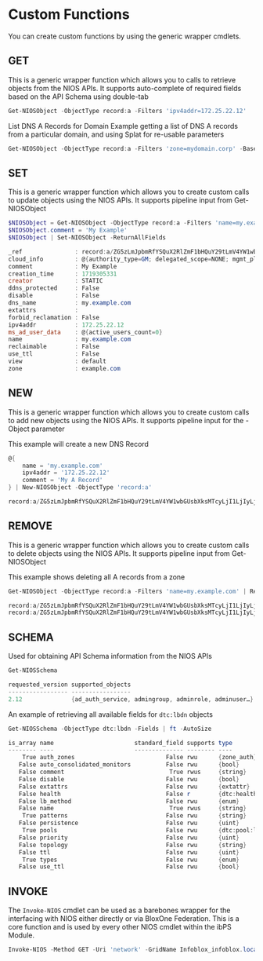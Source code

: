 # Custom Functions

You can create custom functions by using the generic wrapper cmdlets.

## GET

This is a generic wrapper function which allows you to calls to retrieve objects from the NIOS APIs.
It supports auto-complete of required fields based on the API Schema using double-tab

```powershell
Get-NIOSObject -ObjectType record:a -Filters 'ipv4addr=172.25.22.12'
```

List DNS A Records for Domain
Example getting a list of DNS A records from a particular domain, and using Splat for re-usable parameters

```powershell
Get-NIOSObject -ObjectType record:a -Filters 'zone=mydomain.corp' -BaseFields -Fields dns_name,zone,ttl,ipv4addr
```

## SET
This is a generic wrapper function which allows you to create custom calls to update objects using the NIOS APIs.
It supports pipeline input from Get-NIOSObject

```powershell
$NIOSObject = Get-NIOSObject -ObjectType record:a -Filters 'name=my.example.com'
$NIOSObject.comment = 'My Example'
$NIOSObject | Set-NIOSObject -ReturnAllFields                                   

_ref               : record:a/ZG5zLmJpbmRfYSQuX2RlZmF1bHQuY29tLmV4YW1wbGUsbXksMTcyLjI1LjIyLjEy:my.example.com/default
cloud_info         : @{authority_type=GM; delegated_scope=NONE; mgmt_platform=; owned_by_adaptor=False}
comment            : My Example
creation_time      : 1719305331
creator            : STATIC
ddns_protected     : False
disable            : False
dns_name           : my.example.com
extattrs           : 
forbid_reclamation : False
ipv4addr           : 172.25.22.12
ms_ad_user_data    : @{active_users_count=0}
name               : my.example.com
reclaimable        : False
use_ttl            : False
view               : default
zone               : example.com
```

## NEW
This is a generic wrapper function which allows you to create custom calls to add new objects using the NIOS APIs. 
It supports pipeline input for the -Object parameter
  
This example will create a new DNS Record
```powershell
@{                                                                                   
    name = 'my.example.com'
    ipv4addr = '172.25.22.12'
    comment = 'My A Record'
} | New-NIOSObject -ObjectType 'record:a'

record:a/ZG5zLmJpbmRfYSQuX2RlZmF1bHQuY29tLmV4YW1wbGUsbXksMTcyLjI1LjIyLjEy:my.example.com/default
```

## REMOVE
This is a generic wrapper function which allows you to create custom calls to delete objects using the NIOS APIs. 
It supports pipeline input from Get-NIOSObject

This example shows deleting all A records from a zone
```powershell
Get-NIOSObject -ObjectType record:a -Filters 'name=my.example.com' | Remove-NIOSObject

record:a/ZG5zLmJpbmRfYSQuX2RlZmF1bHQuY29tLmV4YW1wbGUsbXksMTcyLjI1LjIyLjEy:my.example.com/default
record:a/ZG5zLmJpbmRfYSQuX2RlZmF1bHQuY29tLmV4YW1wbGUsbXksMTcyLjI1LjIyLjEz:my.example.com/default
```

## SCHEMA
Used for obtaining API Schema information from the NIOS APIs

```powershell
Get-NIOSSchema                                                          

requested_version supported_objects                                    supported_versions
----------------- -----------------                                    ------------------
2.12              {ad_auth_service, admingroup, adminrole, adminuser…} {1.0, 1.1, 1.2, 1.2.1…}
```

An example of retrieving all available fields for `dtc:lbdn` objects
```powershell
Get-NIOSSchema -ObjectType dtc:lbdn -Fields | ft -AutoSize

is_array name                       standard_field supports type
-------- ----                       -------------- -------- ----
    True auth_zones                          False rwu      {zone_auth}
   False auto_consolidated_monitors          False rwu      {bool}
   False comment                              True rwus     {string}
   False disable                             False rwu      {bool}
   False extattrs                            False rwu      {extattr}
   False health                              False r        {dtc:health}
   False lb_method                           False rwu      {enum}
   False name                                 True rwus     {string}
    True patterns                            False rwu      {string}
   False persistence                         False rwu      {uint}
    True pools                               False rwu      {dtc:pool:link}
   False priority                            False rwu      {uint}
   False topology                            False rwu      {string}
   False ttl                                 False rwu      {uint}
    True types                               False rwu      {enum}
   False use_ttl                             False rwu      {bool}
```

## INVOKE
The `Invoke-NIOS` cmdlet can be used as a barebones wrapper for the interfacing with NIOS either directly or via BloxOne Federation. This is a core function and is used by every other NIOS cmdlet within the ibPS Module.

```powershell
Invoke-NIOS -Method GET -Uri 'network' -GridName Infoblox_infoblox.localdomain_A438RFFD -ApiVersion 2.12
```